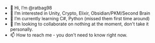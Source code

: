 - 👋 Hi, I’m @ratbag98
- 👀 I’m interested in Unity, Crypto, Elixir, Obsidian/PKM/Second Brain
- 🌱 I’m currently learning C#, Python (missed them first time around)
- 💞️ I’m looking to collaborate on nothing at the moment, don't take it personally.
- 📫 How to reach me - you don't need to know right now.

<!---
ratbag98/ratbag98 is a ✨ special ✨ repository because its `README.md` (this file) appears on your GitHub profile.
You can click the Preview link to take a look at your changes.
--->
